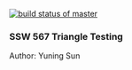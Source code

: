 [![build status of master](https://travis-ci.org/synsyh/GitHubApi567YS.svg?branch=HW05a_Mocking)](https://travis-ci.org/synsyh/GitHubApi567YS)
### **SSW 567 Triangle Testing**
Author: Yuning Sun
